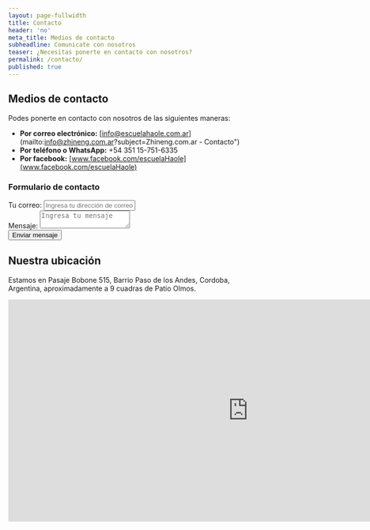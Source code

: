 ```yaml
---
layout: page-fullwidth
title: Contacto
header: 'no'
meta_title: Medios de contacto
subheadline: Comunicate con nosotros
teaser: ¿Necesitas ponerte en contacto con nosotros?
permalink: /contacto/
published: true
---
```

## Medios de contacto
Podes ponerte en contacto con nosotros de las siguientes maneras:

* **Por correo electrónico:** [info@escuelahaole.com.ar](mailto:info@zhineng.com.ar?subject=Zhineng.com.ar - Contacto")
* **Por teléfono o WhatsApp:** +54 351 15-751-6335
* **Por facebook:** [www.facebook.com/escuelaHaole](www.facebook.com/escuelaHaole)

### Formulario de contacto
<div class="panel">
  <form id="formInscribirme" action="//formspree.io/info@zhineng.com.ar" method="POST">
    <input type="hidden" name="_subject" value="Zhineng.com.ar - Contacto">
    <div class="row">
      <div class="large-12 columns">
        <label>Tu correo: <input type="email" name="_replyto" placeholder="Ingresa tu dirección de correo electrónico"></label>
      </div>
    </div>
    <div class="row">
      <div class="large-12 columns">
        <label>Mensaje: <textarea name="mensaje" placeholder="Ingresa tu mensaje"></textarea></label>
      </div>
    </div>
    <div class="row">
      <div class="large-12 columns" style="text-align: center">
        <input type="submit" class="button round success" value="Enviar mensaje">
      </div>
    </div>
  </form>
</div>

## Nuestra ubicación
Estamos en Pasaje Bobone 515, Barrio Paso de los Andes, Cordoba, Argentina, aproximadamente a 9 cuadras de Patio Olmos.

<iframe src="https://www.google.com/maps/embed?pb=!1m18!1m12!1m3!1d3404.8671301103086!2d-64.20392808457956!3d-31.41778668140364!2m3!1f0!2f0!3f0!3m2!1i1024!2i768!4f13.1!3m3!1m2!1s0x9432a27f07fd79e7%3A0xbd05a4400d39d6e9!2sEscuela+Haole!5e0!3m2!1sen!2sar!4v1480277404318" width="970" height="450" frameborder="0" style="border:0" allowfullscreen></iframe>
